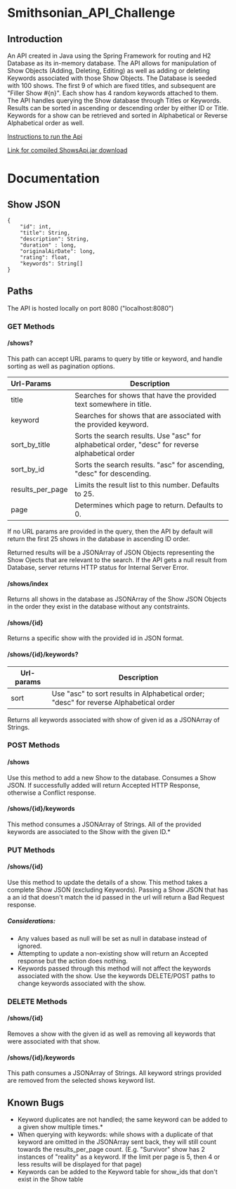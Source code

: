 # Smithsonian_API_Challenge

## Introduction

An API created in Java using the Spring Framework for routing and H2 Database as its in-memory database. The API allows for manipulation of Show Objects (Adding, Deleting, Editing) as well as adding or deleting Keywords associated with those Show Objects.
The Database is seeded with 100 shows. The first 9 of which are fixed titles, and subsequent are "Filler Show #{n}". Each show has 4 random keywords attached to them. 
The API handles querying the Show database through Titles or Keywords. Results can be sorted in ascending or descending order by either ID or Title. Keywords for a show can be retrieved and sorted in Alphabetical or Reverse Alphabetical order as well. 

[Instructions to run the Api](https://github.com/NikShuvalov/Smithsonian_API_Challenge/blob/master/INSTRUCTIONS.MD)

[Link for compiled ShowsApi.jar download](https://drive.google.com/open?id=16FqH4pBgFXzfSdqeBiLkdSL52VvXNmED)


# Documentation 

## Show JSON

```
{
	"id": int,
	"title": String,
	"description": String,
	"duration" : long,
	"originalAirDate": long,
	"rating": float,
	"keywords": String[]
}

```

## Paths

The API is hosted locally on port 8080 ("localhost:8080")

### GET Methods
#### /shows?

This path can accept URL params to query by title or keyword, and handle sorting as well as pagination options.

| Url-Params | Description|
|:---|---|
|title | Searches for shows that have the provided text somewhere in title.|
|keyword | Searches for shows that are associated with the provided keyword.|
|sort_by_title| Sorts the search results. Use "asc" for alphabetical order, "desc" for reverse alphabetical order|
|sort_by_id| Sorts the search results. "asc" for ascending, "desc" for descending.|
|results_per_page| Limits the result list to this number. Defaults to 25.|
|page| Determines which page to return. Defaults to 0.|

If no URL params are provided in the query, then the API by default will return the first 25 shows in the database in ascending ID order.

Returned results will be a JSONArray of JSON Objects representing the Show Ojects that are relevant to the search. If the API gets a null result from Database, server returns HTTP status for Internal Server Error.

#### /shows/index

Returns all shows in the database as JSONArray of the Show JSON Objects in the order they exist in the database without any contstraints.

#### /shows/{id}

Returns a specific show with the provided id in JSON format.

#### /shows/{id}/keywords?

| Url-params | Description|
|---|---|
| sort | Use "asc" to sort results in Alphabetical order; "desc" for reverse Alphabetical order|

Returns all keywords associated with show of given id as a JSONArray of Strings.

### POST Methods

#### /shows

Use this method to add a new Show to the database. Consumes a Show JSON. 
If successfully added will return Accepted HTTP Response, otherwise a Conflict response.

#### /shows/{id}/keywords

This method consumes a JSONArray of Strings. All of the provided keywords are associated to the Show with the given ID.*

### PUT Methods

#### /shows/{id}

Use this method to update the details of a show. This method takes a complete Show JSON (excluding Keywords). Passing a Show JSON that has a an id that doesn't match the id passed in the url will return a Bad Request response.

##### Considerations:
- Any values based as null will be set as null in database instead of ignored.
- Attempting to update a non-existing show will return an Accepted response but the action does nothing.
- Keywords passed through this method will not affect the keywords associated with the show. Use the keywords DELETE/POST paths to change keywords associated with the show.

### DELETE Methods

#### /shows/{id}

Removes a show with the given id as well as removing all keywords that were associated with that show.

#### /shows/{id}/keywords

This path consumes a JSONArray of Strings. All keyword strings provided are removed from the selected shows keyword list.

## Known Bugs
- Keyword duplicates are not handled; the same keyword can be added to a given show multiple times.*
- When querying with keywords: while shows with a duplicate of that keyword are omitted in the JSONArray sent back, they will still count towards the results_per_page count. (E.g. "Survivor" show has 2 instances of "reality" as a keyword. If the limit per page is 5, then 4 or less results will be displayed for that page)
- Keywords can be added to the Keyword table for show_ids that don't exist in the Show table

